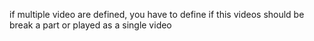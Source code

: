 if multiple video are defined, you have to define if this videos should be break a part or played as a single video